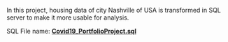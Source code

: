 In this project, housing data of city Nashville of USA is transformed in SQL server to make it more usable for analysis.

SQL File name: **[Covid19_PortfolioProject.sql](https://github.com/ChristyTheAnalyst/PortfolioProjects/blob/main/Data_Cleaning_Using_SQL/Covid19_PortfolioProject.sql)**
